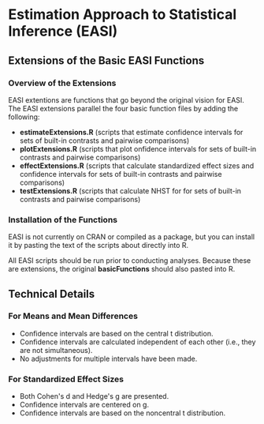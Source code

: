 # Estimation Approach to Statistical Inference (EASI)

## Extensions of the Basic EASI Functions

### Overview of the Extensions

EASI extentions are functions that go beyond the original vision for EASI. The EASI extensions parallel the four basic function files by adding the following:
- **estimateExtensions.R** (scripts that estimate confidence intervals for sets of built-in contrasts and pairwise comparisons)
- **plotExtensions.R** (scripts that plot onfidence intervals for sets of built-in contrasts and pairwise comparisons)
- **effectExtensions.R** (scripts that calculate standardized effect sizes and confidence intervals for sets of built-in contrasts and pairwise comparisons)
- **testExtensions.R** (scripts that calculate NHST for for sets of built-in contrasts and pairwise comparisons)

### Installation of the Functions

EASI is not currently on CRAN or compiled as a package, but you can install it by pasting the text of the scripts about directly into R.

All EASI scripts should be run prior to conducting analyses. Because these are extensions, the original **basicFunctions** should also pasted into R.

## Technical Details

### For Means and Mean Differences

- Confidence intervals are based on the central t distribution.
- Confidence intervals are calculated independent of each other (i.e., they are not simultaneous).
- No adjustments for multiple intervals have been made.

### For Standardized Effect Sizes

- Both Cohen's d and Hedge's g are presented.
- Confidence intervals are centered on g.
- Confidence intervals are based on the noncentral t distribution.
